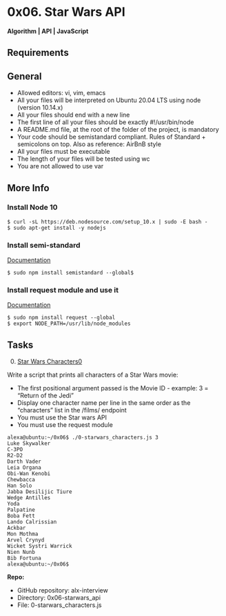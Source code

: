 # 0x06. Star Wars API
__Algorithm | API | JavaScript__

## Requirements

## General

* Allowed editors: vi, vim, emacs
* All your files will be interpreted on Ubuntu 20.04 LTS using node (version 10.14.x)
* All your files should end with a new line
* The first line of all your files should be exactly #!/usr/bin/node
* A README.md file, at the root of the folder of the project, is mandatory
* Your code should be semistandard compliant. Rules of Standard + semicolons on top. Also as reference: AirBnB style
* All your files must be executable
* The length of your files will be tested using wc
* You are not allowed to use var

## More Info

### Install Node 10

```
$ curl -sL https://deb.nodesource.com/setup_10.x | sudo -E bash -
$ sudo apt-get install -y nodejs
```

### Install semi-standard

[Documentation](https://github.com/standard/semistandard)

```
$ sudo npm install semistandard --global$
```

### Install request module and use it

[Documentation](https://github.com/request/request)

```
$ sudo npm install request --global
$ export NODE_PATH=/usr/lib/node_modules
```

## Tasks

0. [Star Wars Characters0](./0-starwars_characters.js)


Write a script that prints all characters of a Star Wars movie:

* The first positional argument passed is the Movie ID - example: 3 = “Return of the Jedi”
* Display one character name per line in the same order as the “characters” list in the /films/ endpoint
* You must use the Star wars API
* You must use the request module

```
alexa@ubuntu:~/0x06$ ./0-starwars_characters.js 3
Luke Skywalker
C-3PO
R2-D2
Darth Vader
Leia Organa
Obi-Wan Kenobi
Chewbacca
Han Solo
Jabba Desilijic Tiure
Wedge Antilles
Yoda
Palpatine
Boba Fett
Lando Calrissian
Ackbar
Mon Mothma
Arvel Crynyd
Wicket Systri Warrick
Nien Nunb
Bib Fortuna
alexa@ubuntu:~/0x06$ 
```

__Repo:__

* GitHub repository: alx-interview
* Directory: 0x06-starwars_api
* File: 0-starwars_characters.js
